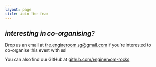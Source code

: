 ```yaml
---
layout: page
title: Join The Team
---
```


## *interesting in co-organising?*

Drop us an email at [the.engineroom.sg@gmail.com](mailto:the.engineroom.sg@gmail.com) if you're interested to co-organise this event with us!

You can also find our GitHub at [github.com/engineroom-rocks](https://github.com/engineroom-rocks)
